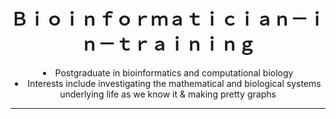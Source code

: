 
<div style="text-align: center;">
  <h1 align="center">Ｂｉｏｉｎｆｏｒｍａｔｉｃｉａｎ－ｉｎ－ｔｒａｉｎｉｎｇ</newline></h1>

<div align="center">
  <li>Postgraduate in bioinformatics and computational biology</li>
  <li>Interests include investigating the mathematical and biological systems underlying life as we know it & making pretty graphs</li>
</div>
    <hr width="100%" size="2" align="center" >

